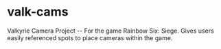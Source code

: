 # valk-cams
Valkyrie Camera Project -- For the game Rainbow Six: Siege. Gives users easily referenced spots to place cameras within the game.
